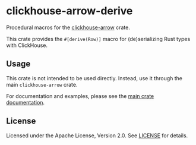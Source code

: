 # clickhouse-arrow-derive

Procedural macros for the [clickhouse-arrow](https://crates.io/crates/clickhouse-arrow) crate.

This crate provides the `#[derive(Row)]` macro for (de)serializing Rust types with ClickHouse.

## Usage

This crate is not intended to be used directly. Instead, use it through the main `clickhouse-arrow` crate.

For documentation and examples, please see the [main crate documentation](https://docs.rs/clickhouse-arrow).

## License

Licensed under the Apache License, Version 2.0. See [LICENSE](../LICENSE) for details.
